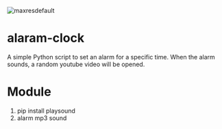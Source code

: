 ![maxresdefault](https://user-images.githubusercontent.com/48172784/155560562-3d9eb30e-8c5f-42c1-aa39-8a6dd5a37e41.jpg)
# alaram-clock
A simple Python script to set an alarm for a specific time. When the alarm sounds, a random youtube video will be opened.
# Module 
1. pip install playsound
2. alarm mp3 sound
